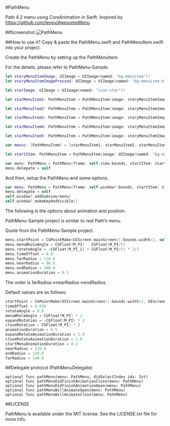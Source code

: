 #PathMenu

Path 4.2 menu using CoreAnimation in Swift. Inspired by https://github.com/levey/AwesomeMenu

##Screenshot
![PathMenu](https://raw.githubusercontent.com/pixyzehn/PathMenu/master/Assets/PathMenu-Sample.gif)

##How to use it?
Copy & paste the PathMenu.swift and PathMenuItem.swift into your project. 

Create the PathMenu by setting up the PathMenuItem.

For the details, please refer to PathMenu-Sample.

```Swift
let storyMenuItemImage: UIImage = UIImage(named: "bg-menuitem")!
let storyMenuItemImagePressed: UIImage = UIImage(named: "bg-menuitem-highlighted")!

let starImage: UIImage = UIImage(named: "icon-star")!

let starMenuItem1: PathMenuItem = PathMenuItem(image: storyMenuItemImage, highlightedImage: storyMenuItemImagePressed, ContentImage: starImage, highlightedContentImage:nil)

let starMenuItem2: PathMenuItem = PathMenuItem(image: storyMenuItemImage, highlightedImage: storyMenuItemImagePressed, ContentImage: starImage, highlightedContentImage:nil)

let starMenuItem3: PathMenuItem = PathMenuItem(image: storyMenuItemImage, highlightedImage: storyMenuItemImagePressed, ContentImage: starImage, highlightedContentImage:nil)

let starMenuItem4: PathMenuItem = PathMenuItem(image: storyMenuItemImage, highlightedImage: storyMenuItemImagePressed, ContentImage: starImage, highlightedContentImage:nil)

let starMenuItem5: PathMenuItem = PathMenuItem(image: storyMenuItemImage, highlightedImage: storyMenuItemImagePressed, ContentImage: starImage, highlightedContentImage:nil)

var menus: [PathMenuItem] = [starMenuItem1, starMenuItem2, starMenuItem3, starMenuItem4, starMenuItem5]

let startItem: PathMenuItem = PathMenuItem(image: UIImage(named: "bg-addbutton"), highlightedImage: UIImage(named: "bg-addbutton-highlighted"), ContentImage: UIImage(named: "icon-plus"), highlightedContentImage: UIImage(named: "icon-plus-highlighted"))

var menu: PathMenu = PathMenu(frame: self.view.bounds, startItem: startItem, optionMenus: menus)
menu.delegate = self
```

And then, setup the PathMenu and some options.

```Swift
var menu: PathMenu = PathMenu(frame: self.window?.bounds, startItem: startItem, optionMenus: menus)
menu.delegate = self
self.window?.addSubview(menu)
self.window?.makeKeyAndVisible()
```

The following is the options about animation and position.

PathMenu-Sample project  is similar to real Path’s menu.

Quote from the PathMenu-Sample project.

```Swift
menu.startPoint = CGPointMake(UIScreen.mainScreen().bounds.width/2, self.view.frame.size.height - 30.0)
menu.menuWholeAngle = CGFloat(M_PI) - CGFloat(M_PI/5)
menu.rotateAngle = -CGFloat(M_PI_2) + CGFloat(M_PI/5) * 1/2
menu.timeOffset = 0.0
menu.farRadius = 110.0
menu.nearRadius = 90.0
menu.endRadius = 100.0
menu.animationDuration = 0.5
```

The order is farRadius→nearRadius→endRadius.

Default values are as follows:

```Swift
startPoint = CGPointMake(UIScreen.mainScreen().bounds.width/2, UIScreen.mainScreen().bounds.height/2)
timeOffset = 0.036
rotateAngle = 0.0
menuWholeAngle = CGFloat(M_PI) * 2
expandRotation = -CGFloat(M_PI) * 2
closeRotation = CGFloat(M_PI) * 2
animationDuration = 0.5
expandRotateAnimationDuration = 2.0
closeRotateAnimationDuration = 1.0
startMenuAnimationDuration = 0.2
nearRadius = 110.0
endRadius = 120.0
farRadius = 140.0
```

##Delegate protocol (PathMenuDelegate)

```
optional func pathMenu(menu: PathMenu, didSelectIndex idx: Int)
optional func pathMenuDidFinishAnimationClose(menu: PathMenu)
optional func pathMenuDidFinishAnimationOpen(menu: PathMenu)
optional func pathMenuWillAnimateOpen(menu: PathMenu)
optional func pathMenuWillAnimateClose(menu: PathMenu)
```

##LICENSE

PathMenu is available under the MIT license. See the LICENSE.txt file for more info.
